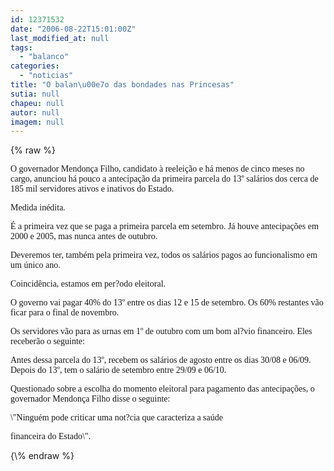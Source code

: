```yaml
---
id: 12371532
date: "2006-08-22T15:01:00Z"
last_modified_at: null
tags:
  - "balanco"
categories:
  - "noticias"
title: "O balan\u00e7o das bondades nas Princesas"
sutia: null
chapeu: null
autor: null
imagem: null
---
```

{\% raw %}
<p><P><FONT face=Verdana>O governador Mendonça Filho, candidato à reeleição e há&nbsp;menos de&nbsp;cinco meses no cargo, anunciou há pouco a antecipação da primeira parcela do 13º salários dos cerca de 185 mil servidores ativos e inativos do Estado.</FONT></P></p>
<p><P><FONT face=Verdana>Medida inédita. </FONT></P></p>
<p><P><FONT face=Verdana>É a primeira vez que se paga a primeira parcela em setembro. Já houve antecipações em 2000 e 2005, mas nunca antes de outubro.</FONT></P></p>
<p><P><FONT face=Verdana>Deveremos ter, também pela primeira vez, todos os salários pagos ao funcionalismo em um único ano.</FONT></P></p>
<p><P><FONT face=Verdana>Coincidência, estamos em per?odo eleitoral.</FONT></P></p>
<p><P><FONT face=Verdana>O governo vai pagar 40% do 13º entre os dias 12 e 15 de setembro. Os 60% restantes vão ficar para o final de novembro.</FONT></P></p>
<p><P><FONT face=Verdana>Os servidores vão para as urnas em 1º de outubro com um bom al?vio financeiro. Eles receberão o seguinte:</FONT></P></p>
<p><P><FONT face=Verdana>Antes dessa parcela do 13º, recebem os salários de agosto entre os dias 30/08 e 06/09. Depois do 13º, tem o salário de setembro entre 29/09 e 06/10.</FONT></P></p>
<p><P><FONT face=Verdana>Questionado sobre a escolha do momento eleitoral para pagamento das antecipações, o governador Mendonça Filho disse o seguinte:</FONT></P></p>
<p><P><FONT face=Verdana>\"Ninguém pode criticar uma not?cia que caracteriza a saúde</p>
<p> financeira do Estado\".</FONT></P> </p>
{\% endraw %}